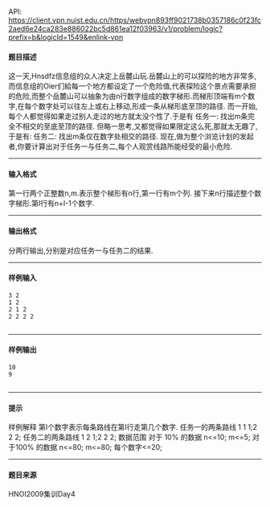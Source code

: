 API: https://client.vpn.nuist.edu.cn/https/webvpn893ff9021738b0357186c0f23fc2aed6e24ca283e886022bc5d861ea12f03963/v1/problem/logic?prefix=b&logicId=1549&enlink-vpn

#### 题目描述

这一天,Hnsdfz信息组的众人决定上岳麓山玩.岳麓山上的可以探险的地方非常多,而信息组的Oier们給每一个地方都设定了一个危险值,代表探险这个景点需要承担的危险,而整个岳麓山可以抽象为由n行数字组成的数字梯形.而梯形顶端有m个数字,在每个数字处可以往左上或右上移动,形成一条从梯形底至顶的路径. 而一开始,每个人都觉得如果走过别人走过的地方就太没个性了.于是有 任务一: 找出m条完全不相交的至底至顶的路径. 但略一思考,又都觉得如果限定这么死,那就太无趣了,于是有: 任务二: 找出m条仅在数字处相交的路径. 现在,做为整个浏览计划的发起者,你要计算出对于任务一与任务二,每个人观赏线路所能经受的最小危险.

---

#### 输入格式

第一行两个正整数n,m.表示整个梯形有n行,第一行有m个列. 接下来n行描述整个数字梯形.第I行有n+I-1个数字.

---

#### 输出格式

分两行输出,分别是对应任务一与任务二的结果.

---

#### 样例输入
```
3 2
1 2
2 1 2
2 2 2 2


```

---

#### 样例输出
```
10 
9


```

---

#### 提示

样例解释 第I个数字表示每条路线在第I行走第几个数字. 任务一的两条路线 1 1 1;2 2 2; 任务二的两条路线 1 2 1;2 2 2; 数据范围 对于 10% 的数据 n<=10; m<=5; 对于100% 的数据 n<=80; m<=80; 每个数字<=20;

---

#### 题目来源

HNOI2009集训Day4